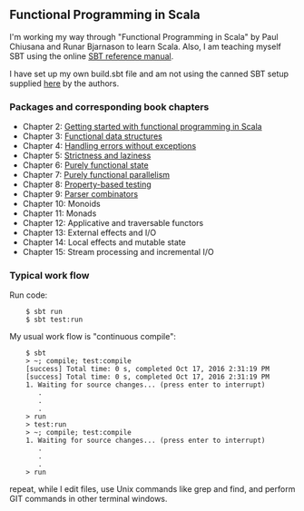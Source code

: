 ## Functional Programming in Scala
I'm working my way through "Functional Programming in Scala"
by Paul Chiusana and Runar Bjarnason to learn Scala.  Also, I am
teaching myself SBT using the online
[SBT reference manual](http://www.scala-sbt.org/).

I have set up my own build.sbt file and am not using the canned SBT
setup supplied [here](https://github.com/fpinscala/fpinscala) by the
authors.

### Packages and corresponding book chapters
* Chapter 2: [Getting started with functional programming in Scala](src/main/scala/fpinscala/gettingstarted/)
* Chapter 3: [Functional data structures](src/main/scala/fpinscala/datastructures/)
* Chapter 4: [Handling errors without exceptions](src/main/scala/fpinscala/errorhandling/)
* Chapter 5: [Strictness and laziness](src/main/scala/fpinscala/laziness/)
* Chapter 6: [Purely functional state](src/main/scala/fpinscala/state/)
* Chapter 7: [Purely functional parallelism](src/main/scala/fpinscala/parallelism/)
* Chapter 8: [Property-based testing](src/main/scala/fpinscala/testing/)
* Chapter 9: [Parser combinators](src/main/scala/fpinscala/parsing/)
* Chapter 10: Monoids
* Chapter 11: Monads
* Chapter 12: Applicative and traversable functors
* Chapter 13: External effects and I/O
* Chapter 14: Local effects and mutable state
* Chapter 15: Stream processing and incremental I/O

### Typical work flow
Run code:
```
    $ sbt run
    $ sbt test:run
```
My usual work flow is "continuous compile":
```
    $ sbt
    > ~; compile; test:compile
    [success] Total time: 0 s, completed Oct 17, 2016 2:31:19 PM
    [success] Total time: 0 s, completed Oct 17, 2016 2:31:19 PM
    1. Waiting for source changes... (press enter to interrupt)
       .
       .
       .
    > run
    > test:run
    > ~; compile; test:compile
    1. Waiting for source changes... (press enter to interrupt)
       .
       .
       .
    > run
```
repeat, while I edit files, use Unix commands like grep and
find, and perform GIT commands in other terminal windows.
